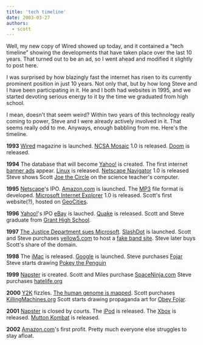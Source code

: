 ```yaml
---
title: 'tech timeline'
date: 2003-03-27
authors:
  - scott
---
```


Well, my new copy of Wired showed up today, and it contained a "tech timeline" showing the developments that have taken place over the last 10 years. That turned out to be an ad, so I went ahead and modified it slightly to post here.

I was surprised by how blazingly fast the internet has risen to its currently prominent position in just 10 years. Not only that, but by how long Steve and I have been participating in it. He and I both had websites in 1995, and we started devoting serious energy to it by the time we graduated from high school.

I mean, doesn't that seem weird? Within two years of this technology really coming to power, Steve and I were already actively involved in it. That seems really odd to me. Anyways, enough babbling from me. Here's the timeline.

**1993**
[Wired](http://www.wired.com/) magazine is launched.
[NCSA Mosaic](http://archive.ncsa.uiuc.edu/SDG/Software/Mosaic/NCSAMosaicHome.html) 1.0 is released.
[Doom](http://www.idsoftware.com/games/doom/) is released.

**1994**
The database that will become [Yahoo!](http://docs.yahoo.com/info/misc/history.html) is created.
The first internet [banner ads](http://banners.fojar.com/) appear.
[Linux](http://www.linux.org/) is released.
[Netscape Navigator](http://www.netscape.com/) 1.0 is released
Steve shows Scott [Joe the Circle](http://joe-the-circle.com/) on the science teacher's computer.

**1995**
[Netscape](http://www.netscape.com/)'s IPO.
[Amazon.com](http://www.amazon.com/) is launched.
The [MP3](http://entertainment.howstuffworks.com/mp3.htm) file format is developed.
[Microsoft Internet Explorer](http://www.microsoft.com/windows/ie/) 1.0 is released.
Scott's first website(?), hosted on [GeoCities](http://www.geocities.com/).

**1996**
[Yahoo!](http://www.yahoo.com/)'s IPO
[eBay](http://www.ebay.com/) is lauched.
[Quake](http://www.idsoftware.com/games/quake/) is released.
Scott and Steve graduate from [Grant High School](http://www.pps.k12.or.us/schools-c/pages/grant/).

**1997**
[The Justice Department sues Microsoft](http://www.usdoj.gov/atr/cases/ms_index.htm).
[SlashDot](http://www.slashdot.org/) is launched.
Scott and Steve purchases [yellow5.com](http://www.yellow5.com/) to host a [fake band site](http://www.yellow5.com/y5/).
Steve later buys Scott's share of the domain.

**1998**
The [iMac](http://www.apple.com/imac/) is released.
[Google](http://www.google.com/) is launched.
Steve purchases [Fojar](http://www.fojar.com/)
Steve starts drawing [Pokey the Penguin](http://www.yellow5.com/pokey/)

**1999**
[Napster](http://www.napster.com/) is created.
Scott and Miles purchase [SpaceNinja.com](http://spaceninja.local/)
Steve purchases [hatelife.org](http://www.hatelife.org/)

**2000**
[Y2K](http://www.y2k.gov/) fizzles.
[The human genome is mapped](http://www.wired.com/news/technology/0,1282,35479,00.html).
Scott purchases [KillingMachines.org](http://www.killingmachines.org/)
Scott starts drawing propaganda art for [Obey Fojar](http://spaceninja.local/site-archives/obey/v2/).

**2001**
[Napster](http://www.napster.com/) is closed by courts.
The [iPod](http://www.apple.com/ipod/) is released.
The [Xbox](http://www.xbox.com/) is released.
[Mutton Kombat](http://www.studiofojar.com/mk/) is released.

**2002**
[Amazon.com](http://www.amazon.com/)'s first profit.
Pretty much everyone else struggles to stay afloat.
